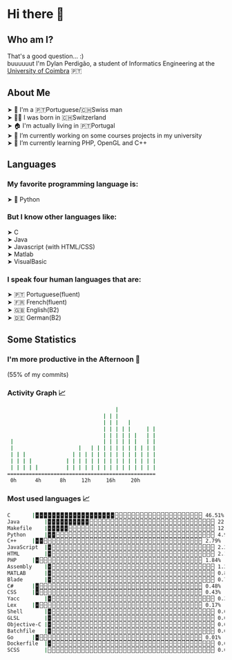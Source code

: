 # Hi there 👋

## Who am I?
That's a good question... :)<br>
buuuuuut I'm Dylan Perdigão, a student of Informatics Engineering at the <a href="https://www.uc.pt">University of Coimbra</a> 🇵🇹

## About Me
  ➤ 👤 I'm a 🇵🇹Portuguese/🇨🇭Swiss man<br>
  ➤ 👶🏻 I was born in 🇨🇭Switzerland<br>
  ➤ 🏠 I'm actually living in 🇵🇹Portugal<br>
  ➤ 🔭 I’m currently working on some courses projects in my university<br>
  ➤ 🌱 I’m currently learning PHP, OpenGL and C++<br>
  

## Languages
### My favorite programming language is:

  ➤ 🐍 Python
  
### But I know other languages like:

  ➤ C<br>
  ➤ Java<br>
  ➤ Javascript (with HTML/CSS)<br>
  ➤ Matlab<br>
  ➤ VisualBasic<br>
  
### I speak four human languages that are:<br>
  ➤ 🇵🇹 Portuguese(fluent)<br>
  ➤ 🇫🇷 French(fluent)<br>
  ➤ 🇬🇧 English(B2)<br>
  ➤ 🇩🇪 German(B2)<br>

<!--STATS-->
<!--BEGIN-->
## Some Statistics
### I'm more productive in the Afternoon 🌇
(55% of my commits)

### Activity Graph 📈

```bash
                                   |            
                               | | |            
                               | | |   |        
                               | | | | |     | |
                               | | | | | |   | |
 |                             | | | | | |   | |
 |                     |   | | | | | | | | | | |
 | | |               | | | | | | | | | | | | | |
 | | | |           | | | | | | | | | | | | | | |
 | | | | |         | | | | | | | | | | | | | | |
================================================
 0h      4h      8h     12h     16h     20h     
```
### Most used languages 📈

```bash
C		|🁢🁢🁢🁢🁢🁢🁢🁢🁢🁢🁢🁢🁢🁢🁢🁢🁢🁢🁢🁣🁣🁣🁣🁣🁣🁣🁣🁣🁣🁣🁣🁣🁣🁣🁣🁣🁣🁣🁣🁣 46.51%
Java		|🁢🁢🁢🁢🁢🁢🁢🁢🁢🁢🁣🁣🁣🁣🁣🁣🁣🁣🁣🁣🁣🁣🁣🁣🁣🁣🁣🁣🁣🁣🁣🁣🁣🁣🁣🁣🁣🁣🁣🁣 22.82%
Makefile	|🁢🁢🁢🁢🁢🁣🁣🁣🁣🁣🁣🁣🁣🁣🁣🁣🁣🁣🁣🁣🁣🁣🁣🁣🁣🁣🁣🁣🁣🁣🁣🁣🁣🁣🁣🁣🁣🁣🁣🁣 12.25%
Python		|🁢🁢🁣🁣🁣🁣🁣🁣🁣🁣🁣🁣🁣🁣🁣🁣🁣🁣🁣🁣🁣🁣🁣🁣🁣🁣🁣🁣🁣🁣🁣🁣🁣🁣🁣🁣🁣🁣🁣🁣 4.9%
C++		|🁢🁢🁣🁣🁣🁣🁣🁣🁣🁣🁣🁣🁣🁣🁣🁣🁣🁣🁣🁣🁣🁣🁣🁣🁣🁣🁣🁣🁣🁣🁣🁣🁣🁣🁣🁣🁣🁣🁣🁣 2.79%
JavaScript	|🁢🁣🁣🁣🁣🁣🁣🁣🁣🁣🁣🁣🁣🁣🁣🁣🁣🁣🁣🁣🁣🁣🁣🁣🁣🁣🁣🁣🁣🁣🁣🁣🁣🁣🁣🁣🁣🁣🁣🁣 2.29%
HTML		|🁢🁣🁣🁣🁣🁣🁣🁣🁣🁣🁣🁣🁣🁣🁣🁣🁣🁣🁣🁣🁣🁣🁣🁣🁣🁣🁣🁣🁣🁣🁣🁣🁣🁣🁣🁣🁣🁣🁣🁣 2.14%
PHP		|🁢🁣🁣🁣🁣🁣🁣🁣🁣🁣🁣🁣🁣🁣🁣🁣🁣🁣🁣🁣🁣🁣🁣🁣🁣🁣🁣🁣🁣🁣🁣🁣🁣🁣🁣🁣🁣🁣🁣🁣 1.84%
Assembly	|🁢🁣🁣🁣🁣🁣🁣🁣🁣🁣🁣🁣🁣🁣🁣🁣🁣🁣🁣🁣🁣🁣🁣🁣🁣🁣🁣🁣🁣🁣🁣🁣🁣🁣🁣🁣🁣🁣🁣🁣 1.2%
MATLAB		|🁢🁣🁣🁣🁣🁣🁣🁣🁣🁣🁣🁣🁣🁣🁣🁣🁣🁣🁣🁣🁣🁣🁣🁣🁣🁣🁣🁣🁣🁣🁣🁣🁣🁣🁣🁣🁣🁣🁣🁣 0.89%
Blade		|🁢🁣🁣🁣🁣🁣🁣🁣🁣🁣🁣🁣🁣🁣🁣🁣🁣🁣🁣🁣🁣🁣🁣🁣🁣🁣🁣🁣🁣🁣🁣🁣🁣🁣🁣🁣🁣🁣🁣🁣 0.77%
C#		|🁢🁣🁣🁣🁣🁣🁣🁣🁣🁣🁣🁣🁣🁣🁣🁣🁣🁣🁣🁣🁣🁣🁣🁣🁣🁣🁣🁣🁣🁣🁣🁣🁣🁣🁣🁣🁣🁣🁣🁣 0.48%
CSS		|🁢🁣🁣🁣🁣🁣🁣🁣🁣🁣🁣🁣🁣🁣🁣🁣🁣🁣🁣🁣🁣🁣🁣🁣🁣🁣🁣🁣🁣🁣🁣🁣🁣🁣🁣🁣🁣🁣🁣🁣 0.43%
Yacc		|🁢🁣🁣🁣🁣🁣🁣🁣🁣🁣🁣🁣🁣🁣🁣🁣🁣🁣🁣🁣🁣🁣🁣🁣🁣🁣🁣🁣🁣🁣🁣🁣🁣🁣🁣🁣🁣🁣🁣🁣 0.33%
Lex		|🁢🁣🁣🁣🁣🁣🁣🁣🁣🁣🁣🁣🁣🁣🁣🁣🁣🁣🁣🁣🁣🁣🁣🁣🁣🁣🁣🁣🁣🁣🁣🁣🁣🁣🁣🁣🁣🁣🁣🁣 0.17%
Shell		|🁢🁣🁣🁣🁣🁣🁣🁣🁣🁣🁣🁣🁣🁣🁣🁣🁣🁣🁣🁣🁣🁣🁣🁣🁣🁣🁣🁣🁣🁣🁣🁣🁣🁣🁣🁣🁣🁣🁣🁣 0.09%
GLSL		|🁢🁣🁣🁣🁣🁣🁣🁣🁣🁣🁣🁣🁣🁣🁣🁣🁣🁣🁣🁣🁣🁣🁣🁣🁣🁣🁣🁣🁣🁣🁣🁣🁣🁣🁣🁣🁣🁣🁣🁣 0.03%
Objective-C	|🁢🁣🁣🁣🁣🁣🁣🁣🁣🁣🁣🁣🁣🁣🁣🁣🁣🁣🁣🁣🁣🁣🁣🁣🁣🁣🁣🁣🁣🁣🁣🁣🁣🁣🁣🁣🁣🁣🁣🁣 0.02%
Batchfile	|🁢🁣🁣🁣🁣🁣🁣🁣🁣🁣🁣🁣🁣🁣🁣🁣🁣🁣🁣🁣🁣🁣🁣🁣🁣🁣🁣🁣🁣🁣🁣🁣🁣🁣🁣🁣🁣🁣🁣🁣 0.01%
Go		|🁢🁣🁣🁣🁣🁣🁣🁣🁣🁣🁣🁣🁣🁣🁣🁣🁣🁣🁣🁣🁣🁣🁣🁣🁣🁣🁣🁣🁣🁣🁣🁣🁣🁣🁣🁣🁣🁣🁣🁣 0.01%
Dockerfile	|🁢🁣🁣🁣🁣🁣🁣🁣🁣🁣🁣🁣🁣🁣🁣🁣🁣🁣🁣🁣🁣🁣🁣🁣🁣🁣🁣🁣🁣🁣🁣🁣🁣🁣🁣🁣🁣🁣🁣🁣 0.01%
SCSS		|🁣🁣🁣🁣🁣🁣🁣🁣🁣🁣🁣🁣🁣🁣🁣🁣🁣🁣🁣🁣🁣🁣🁣🁣🁣🁣🁣🁣🁣🁣🁣🁣🁣🁣🁣🁣🁣🁣🁣🁣 0.0%

```
<!--END-->
